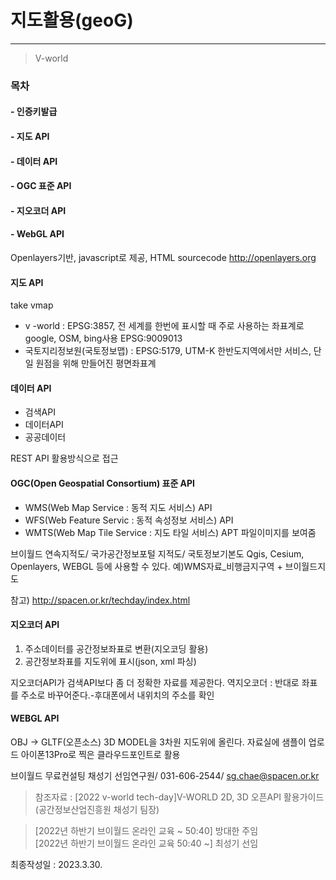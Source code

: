 # 지도활용(geoG)
---

> V-world

### 목차

#### - 인증키발급
#### - 지도 API
#### - 데이터 API
#### - OGC 표준 API
#### - 지오코더 API
#### - WebGL API

Openlayers기반, javascript로 제공, HTML sourcecode
http://openlayers.org

#### 지도 API
take vmap
- v -world : EPSG:3857, 전 세계를 한번에 표시할 때 주로 사용하는 좌표계로 google, OSM, bing사용 EPSG:9009013
- 국토지리정보원(국토정보맵) : EPSG:5179, UTM-K 한반도지역에서만 서비스, 단일 원점을 위해 만들어진 평면좌표계

#### 데이터 API
- 검색API
- 데이터API
- 공공데이터

REST API 활용방식으로 접근

#### OGC(Open Geospatial Consortium) 표준 API
- WMS(Web Map Service : 동적 지도 서비스) API
- WFS(Web Feature Servic : 동적 속성정보 서비스) API
- WMTS(Web Map Tile Service : 지도 타일 서비스) APT 파일이미지를 보여줌

브이월드 연속지적도/ 국가공간정보포털 지적도/ 국토정보기본도   Qgis, Cesium, Openlayers, WEBGL 등에 사용할 수 있다.
예)WMS자료_비행금지구역 + 브이월드지도

참고) http://spacen.or.kr/techday/index.html 

#### 지오코더 API
1. 주소데이터를 공간정보좌표로 변환(지오코딩 활용)
2. 공간정보좌표를 지도위에 표시(json, xml 파싱)

지오코더API가 검색API보다 좀 더 정확한 자료를 제공한다.
역지오코더 : 반대로 좌표를 주소로 바꾸어준다.-후대폰에서 내위치의 주소를 확인

#### WEBGL API
OBJ -> GLTF(오픈소스)
3D MODEL을 3차원 지도위에 올린다.
자료실에 샘플이 업로드
아이폰13Pro로 찍은 클라우드포인트로 활용


브이월드 무료컨설팅 채성기 선임연구원/ 031-606-2544/ sg.chae@spacen.or.kr

> 참조자료 : [2022 v-world tech-day]V-WORLD 2D, 3D
 오픈API 활용가이드(공간정보산업진흥원 채성기 팀장)

 >  [2022년 하반기 브이월드 온라인 교육 ~ 50:40] 방대한 주임 \
 [2022년 하반기 브이월드 온라인 교육 50:40 ~] 최성기 선임


최종작성일 : 2023.3.30.